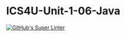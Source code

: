 # ICS4U-Unit-1-06-Java

[![GitHub's Super Linter](https://github.com/jakobdubeau/ICS4U-Unit-1-06-Java/workflows/GitHub's%20Super%20Linter/badge.svg)](https://github.com/jakobdubeau/ICS4U-Unit-1-06-Java/actions)
